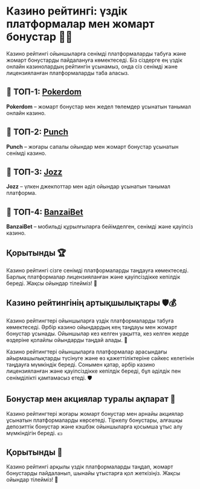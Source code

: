 # Казино рейтингі: үздік платформалар мен жомарт бонустар 🌟🎰

Казино рейтингі ойыншыларға сенімді платформаларды табуға және жомарт бонустарды пайдалануға көмектеседі. Біз сіздерге ең үздік онлайн казинолардың рейтингін ұсынамыз, онда сіз сенімді және лицензияланған платформаларды таба аласыз.

## 🏅 ТОП-1: [Pokerdom](https://brandplay.link/4k77v2yx)

**Pokerdom** – жомарт бонустар мен жедел төлемдер ұсынатын танымал онлайн казино.

## 💸 ТОП-2: [Punch](https://betpunch1.com/d638d6d39)

**Punch** – жоғары сапалы ойындар мен жомарт бонустар ұсынатын сенімді казино.

## 🎯 ТОП-3: [Jozz](https://tk435zi5i9.com/alt/jozz/registration?e8250665e216213938eeaefaf3e61c0a)

**Jozz** – үлкен джекпоттар мен әділ ойындар ұсынатын танымал платформа.

## 📱 ТОП-4: [BanzaiBet](https://bnzstr009.com/e9rVJ)

**BanzaiBet** – мобильді құрылғыларға бейімделген, сенімді және қауіпсіз казино.

## Қорытынды 🏆

Казино рейтингі сізге сенімді платформаларды таңдауға көмектеседі. Барлық платформалар лицензияланған және қауіпсіздікке кепілдік береді. Жақсы ойындар тілейміз! 🎉

## Казино рейтингінің артықшылықтары 🛡️💰

Казино рейтингтері ойыншыларға үздік платформаларды табуға көмектеседі. Әрбір казино ойындардың кең таңдауы мен жомарт бонустар ұсынады. Ойыншылар кез келген уақытта, кез келген жерде өздеріне қолайлы ойындарды таңдай алады. 📱

Казино рейтингтері ойыншыларға платформалар арасындағы айырмашылықтарды түсінуге және өз қажеттіліктеріне сәйкес келетінін таңдауға мүмкіндік береді. Сонымен қатар, әрбір казино лицензияланған және қауіпсіздікке кепілдік береді, бұл әділдік пен сенімділікті қамтамасыз етеді. 🛡️

## Бонустар мен акциялар туралы ақпарат 🎁

Казино рейтингтері жоғары жомарт бонустар мен арнайы акциялар ұсынатын платформаларды көрсетеді. Тіркелу бонустары, алғашқы депозиттік бонустар және кэшбэк ойыншыларға қосымша ұтыс алу мүмкіндігін береді. 💵

## Қорытынды 🌟

Казино рейтингі арқылы үздік платформаларды таңдап, жомарт бонустарды пайдаланып, шынайы ұтыстарға қол жеткізіңіз. Жақсы ойындар тілейміз! 🎉
